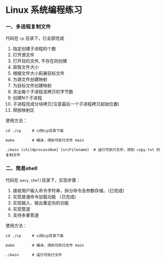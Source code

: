 # Linux 系统编程练习

### 一、多进程复制文件
代码在 `cp` 目录下，已全部完成
1. 指定创建子进程的个数
2. 打开源文件
3. 打开目的文件, 不存在则创建
4. 获取文件大小
5. 根据文件大小拓展目标文件
6. 为源文件创建映射
7. 为目标文件创建映射
8. 求出每个子进程该拷贝的字节数
9. 创建N个子进程
10. 子进程完成分块拷贝(注意最后一个子进程拷贝起始位置)
11. 释放映射区

使用方法：
```shell
cd ./cp     # cd到cp目录下面

make        # 编译，得到可执行文件 main

./main [childprocessNum] [srcFilename]  # 运行可执行文件，得到 copy.txt 的复制文件
```


### 二、简易shell
代码在 `easy_shell`目录下，实现步骤： 
1. 接收用户输入命令字符串，拆分命令及参数存储。（已完成)
2. 实现普通命令加载功能 （已完成)
3. 实现输入、输出重定向的功能 
4. 实现管道 
5. 支持多重管道

使用方法：

```shell
cd ./cp     # cd到cp目录下面

make        # 编译，得到可执行文件 main

./main      # 运行可执行文件
```
